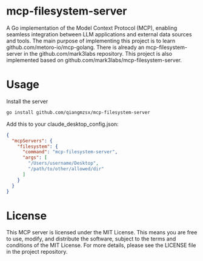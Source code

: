 # mcp-filesystem-server
A Go implementation of the Model Context Protocol (MCP), enabling seamless integration between LLM applications and external data sources and tools.
The main purpose of implementing this project is to learn github.com/metoro-io/mcp-golang. There is already an mcp-filesystem-server in the github.com/mark3labs repository. This project is also implemented based on github.com/mark3labs/mcp-filesystem-server.

# Usage 

Install the server
```bash
go install github.com/qiangmzsx/mcp-filesystem-server
```

Add this to your claude_desktop_config.json:
```json
{
  "mcpServers": {
    "filesystem": {
      "command": "mcp-filesystem-server",
      "args": [
        "/Users/username/Desktop",
        "/path/to/other/allowed/dir"
      ]
    }
  }
}
```

# License
This MCP server is licensed under the MIT License. This means you are free to use, modify, and distribute the software, subject to the terms and conditions of the MIT License. For more details, please see the LICENSE file in the project repository.